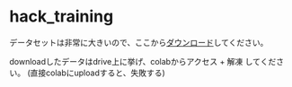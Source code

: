 # hack_training

データセットは非常に大きいので、ここから[ダウンロード](URL "https://69.gigafile.nu/0706-k092d892c6d98203e0f031fb0ca7db848")してください。

downloadしたデータはdrive上に挙げ、colabからアクセス + 解凍 してください。
(直接colabにuploadすると、失敗する)

